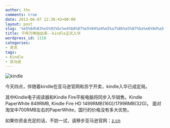 ```yaml
---
author: ths
comments: true
date: 2013-06-07 12:38:43+00:00
layout: post
slug: '%e5%8d%83%e5%91%bc%e4%b8%87%e5%94%a4%e5%a7%8b%e5%87%ba%e6%9d%a5-kindle%e6%ad%a3%e5%bc%8f%e5%85%a5%e5%8d%8e'
title: 千呼万唤始出来--kindle正式入华
wordpress_id: 1118
categories:
- 资讯
tags:
- Kindle
- 亚马逊
---
```


![kindle](http://img03.taobaocdn.com/imgextra/i3/63715616/T2dB3dXk0XXXXXXXXX_!!63715616.png)





今天四点，伴随着kindle在亚马逊官网和苏宁开卖，kindle入华已成定局。





其中Kindle电子阅读器和Kindle Fire平板电脑将同步入华销售。Kindle PaperWhite 849RMB, Kindle Fire HD 1499RMB(16G)/1799RMB(32G)。
面对淘宝中700RMB左右的PaperWhite，国行的价格没有多大优势。





如果你资金充足的话，不妨一试，请移步亚马逊官网：[z.cn](http://z.cn)



